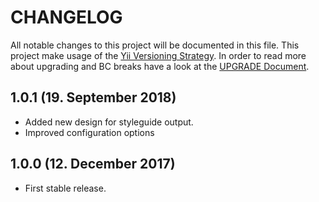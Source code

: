 # CHANGELOG

All notable changes to this project will be documented in this file. This project make usage of the [Yii Versioning Strategy](https://github.com/yiisoft/yii2/blob/master/docs/internals/versions.md). In order to read more about upgrading and BC breaks have a look at the [UPGRADE Document](UPGRADE.md).

## 1.0.1 (19. September 2018)

+ Added new design for styleguide output.
+ Improved configuration options

## 1.0.0 (12. December 2017)

+ First stable release.